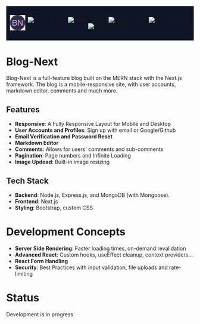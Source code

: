 <div style="background-color: #0D1526; display: flex; justify-content: center; align-items: center; padding: 10px; margin-bottom: 10px">
  <p align="center">
    <img src="frontend/src/assets/images/logo-bn.png" width="50" alt="logo">
  </p>
  <p align="center">
    <img src="https://img.shields.io/github/package-json/dependency-version/code-serg/blog-next/next?filename=frontend%2Fpackage.json&color=bright-green" alt="react-version">
    <img src="https://img.shields.io/github/package-json/dependency-version/code-serg/blog-next/react?filename=frontend%2Fpackage.json" alt="react-version">
    <img src="https://img.shields.io/github/package-json/dependency-version/code-serg/blog-next/react-bootstrap?filename=frontend%2Fpackage.json&color=purple" alt="react-version">
    <img src="https://img.shields.io/github/package-json/dependency-version/code-serg/blog-next/express?filename=backend%2Fpackage.json&color=green" alt="react-version">
    <img src="https://img.shields.io/github/package-json/dependency-version/code-serg/blog-next/mongoose?filename=backend%2Fpackage.json&color=red" alt="react-version">
  </p>
</div>

# Blog-Next

Blog-Next is a full-feature blog built on the MERN stack with the Next.js framework.
The blog is a mobile-responsive site, with user accounts, markdown editor, comments and much more.

## Features

- **Responsive**: A Fully Responsive Layout for Mobile and Desktop
- **User Accounts and Profiles**: Sign up with email or Google/Github
- **Email Verification and Password Reset**
- **Markdown Editor**
- **Comments**: Allows for users' comments and sub-comments
- **Pagination**: Page numbers and Infinite Loading
- **Image Updoad**: Built-in image resizing

## Tech Stack

- **Backend**: Node.js, Express.js, and MongoDB (with Mongoose).
- **Frontend**: Next.js
- **Styling**: Bootstrap, custom CSS

# Development Concepts

- **Server Side Rendering**: Faster loading times, on-demand revalidation
- **Advanced React**: Custom hooks, useEffect cleanup, context providers...
- **React Form Handling**
- **Security**: Best Practices with input validation, file uploads and rate-limiting

# Status

Development is in progress
